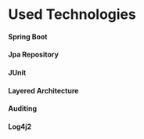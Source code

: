 # Used Technologies
#### Spring Boot
#### Jpa Repository
#### JUnit
#### Layered Architecture
#### Auditing
#### Log4j2
